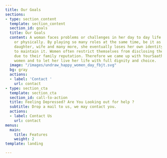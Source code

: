 ```yaml
---
title: Our Goals
sections:
- type: section_content
  template: section_content
  section_id: goals
  title: Our Goals
  content: A woman faces problems or challenges in her day to day life either socially
    or physically. By playing so many roles at the same time, be it as a mother, sister,
    daughter, wife and many more, she eventually loses her own identity or struggles
    to maintain it. Women often restrict themselves from disclosing their problems
    due to their family reputation. Therefore we came up with YourSaathi to emancipate
    women and to let her live her life with full dignity and choice.
  image: "/images/undraw_happy_women_day_fbjt.svg"
  bg: gray
  actions:
  - label: 'Contact '
    url: contact
- type: section_cta
  template: section_cta
  section_id: call-to-action
  title: Feeling Depressed? Are You Looking out for help ?
  subtitle: Drop a mail to us, we may contact you.
  actions:
  - label: Contact Us
    url: contact
menus:
  main:
    title: Features
    weight: 2
template: landing

---
```

